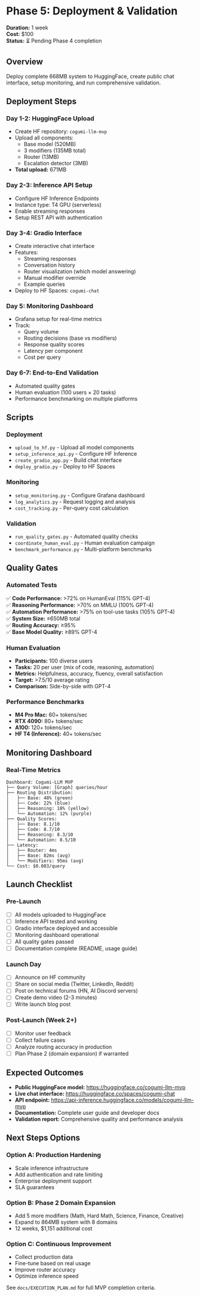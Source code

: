 # Phase 5: Deployment & Validation

**Duration:** 1 week  
**Cost:** $100  
**Status:** ⏳ Pending Phase 4 completion

## Overview
Deploy complete 668MB system to HuggingFace, create public chat interface, setup monitoring, and run comprehensive validation.

## Deployment Steps

### Day 1-2: HuggingFace Upload
- Create HF repository: `cogumi-llm-mvp`
- Upload all components:
  - Base model (520MB)
  - 3 modifiers (135MB total)
  - Router (13MB)
  - Escalation detector (3MB)
- **Total upload:** 671MB

### Day 2-3: Inference API Setup
- Configure HF Inference Endpoints
- Instance type: T4 GPU (serverless)
- Enable streaming responses
- Setup REST API with authentication

### Day 3-4: Gradio Interface
- Create interactive chat interface
- Features:
  - Streaming responses
  - Conversation history
  - Router visualization (which model answering)
  - Manual modifier override
  - Example queries
- Deploy to HF Spaces: `cogumi-chat`

### Day 5: Monitoring Dashboard
- Grafana setup for real-time metrics
- Track:
  - Query volume
  - Routing decisions (base vs modifiers)
  - Response quality scores
  - Latency per component
  - Cost per query

### Day 6-7: End-to-End Validation
- Automated quality gates
- Human evaluation (100 users × 20 tasks)
- Performance benchmarking on multiple platforms

## Scripts

### Deployment
- `upload_to_hf.py` - Upload all model components
- `setup_inference_api.py` - Configure HF Inference
- `create_gradio_app.py` - Build chat interface
- `deploy_gradio.py` - Deploy to HF Spaces

### Monitoring
- `setup_monitoring.py` - Configure Grafana dashboard
- `log_analytics.py` - Request logging and analysis
- `cost_tracking.py` - Per-query cost calculation

### Validation
- `run_quality_gates.py` - Automated quality checks
- `coordinate_human_eval.py` - Human evaluation campaign
- `benchmark_performance.py` - Multi-platform benchmarks

## Quality Gates

### Automated Tests
✅ **Code Performance:** >72% on HumanEval (115% GPT-4)  
✅ **Reasoning Performance:** >70% on MMLU (100% GPT-4)  
✅ **Automation Performance:** >75% on tool-use tasks (105% GPT-4)  
✅ **System Size:** ≤650MB total  
✅ **Routing Accuracy:** ≥95%  
✅ **Base Model Quality:** ≥89% GPT-4

### Human Evaluation
- **Participants:** 100 diverse users
- **Tasks:** 20 per user (mix of code, reasoning, automation)
- **Metrics:** Helpfulness, accuracy, fluency, overall satisfaction
- **Target:** >7.5/10 average rating
- **Comparison:** Side-by-side with GPT-4

### Performance Benchmarks
- **M4 Pro Mac:** 60+ tokens/sec
- **RTX 4090:** 80+ tokens/sec
- **A100:** 120+ tokens/sec
- **HF T4 (Inference):** 40+ tokens/sec

## Monitoring Dashboard

### Real-Time Metrics
```
Dashboard: Cogumi-LLM MVP
├── Query Volume: [Graph] queries/hour
├── Routing Distribution:
│   ├── Base: 48% (green)
│   ├── Code: 22% (blue)
│   ├── Reasoning: 18% (yellow)
│   └── Automation: 12% (purple)
├── Quality Scores:
│   ├── Base: 8.1/10
│   ├── Code: 8.7/10
│   ├── Reasoning: 8.3/10
│   └── Automation: 8.5/10
├── Latency:
│   ├── Router: 4ms
│   ├── Base: 82ms (avg)
│   └── Modifiers: 95ms (avg)
└── Cost: $0.003/query
```

## Launch Checklist

### Pre-Launch
- [ ] All models uploaded to HuggingFace
- [ ] Inference API tested and working
- [ ] Gradio interface deployed and accessible
- [ ] Monitoring dashboard operational
- [ ] All quality gates passed
- [ ] Documentation complete (README, usage guide)

### Launch Day
- [ ] Announce on HF community
- [ ] Share on social media (Twitter, LinkedIn, Reddit)
- [ ] Post on technical forums (HN, AI Discord servers)
- [ ] Create demo video (2-3 minutes)
- [ ] Write launch blog post

### Post-Launch (Week 2+)
- [ ] Monitor user feedback
- [ ] Collect failure cases
- [ ] Analyze routing accuracy in production
- [ ] Plan Phase 2 (domain expansion) if warranted

## Expected Outcomes
- **Public HuggingFace model:** https://huggingface.co/cogumi-llm-mvp
- **Live chat interface:** https://huggingface.co/spaces/cogumi-chat
- **API endpoint:** https://api-inference.huggingface.co/models/cogumi-llm-mvp
- **Documentation:** Complete user guide and developer docs
- **Validation report:** Comprehensive quality and performance analysis

## Next Steps Options

### Option A: Production Hardening
- Scale inference infrastructure
- Add authentication and rate limiting
- Enterprise deployment support
- SLA guarantees

### Option B: Phase 2 Domain Expansion
- Add 5 more modifiers (Math, Hard Math, Science, Finance, Creative)
- Expand to 864MB system with 8 domains
- 12 weeks, $1,151 additional cost

### Option C: Continuous Improvement
- Collect production data
- Fine-tune based on real usage
- Improve router accuracy
- Optimize inference speed

See `docs/EXECUTION_PLAN.md` for full MVP completion criteria.
